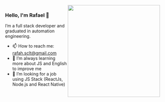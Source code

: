 <img align="right" src="https://github.com/josepholiveira/josepholiveira/blob/master/images/illustration.png" width="300"/>

### Hello, I'm Rafael 👋

I’m a full stack developer and graduated in automation engineering.

- 📫  How to reach me: rafah.sclt@gmail.com
- 🌱  I’m always learning more about JS and English to improve me
- 👯  I’m looking for a job using JS Stack (ReactJs, Node.js and React Native) 
